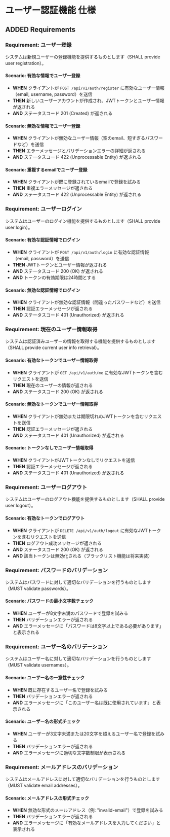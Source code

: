 # ユーザー認証機能 仕様

## ADDED Requirements

### Requirement: ユーザー登録
システムは新規ユーザーの登録機能を提供するものとします（SHALL provide user registration）。

#### Scenario: 有効な情報でユーザー登録
- **WHEN** クライアントが `POST /api/v1/auth/register` に有効なユーザー情報（email, username, password）を送信
- **THEN** 新しいユーザーアカウントが作成され、JWTトークンとユーザー情報が返される
- **AND** ステータスコード 201 (Created) が返される

#### Scenario: 無効な情報でユーザー登録
- **WHEN** クライアントが無効なユーザー情報（空のemail、短すぎるパスワードなど）を送信
- **THEN** エラーメッセージとバリデーションエラーの詳細が返される
- **AND** ステータスコード 422 (Unprocessable Entity) が返される

#### Scenario: 重複するemailでユーザー登録
- **WHEN** クライアントが既に登録されているemailで登録を試みる
- **THEN** 重複エラーメッセージが返される
- **AND** ステータスコード 422 (Unprocessable Entity) が返される

### Requirement: ユーザーログイン
システムはユーザーのログイン機能を提供するものとします（SHALL provide user login）。

#### Scenario: 有効な認証情報でログイン
- **WHEN** クライアントが `POST /api/v1/auth/login` に有効な認証情報（email, password）を送信
- **THEN** JWTトークンとユーザー情報が返される
- **AND** ステータスコード 200 (OK) が返される
- **AND** トークンの有効期限は24時間とする

#### Scenario: 無効な認証情報でログイン
- **WHEN** クライアントが無効な認証情報（間違ったパスワードなど）を送信
- **THEN** 認証エラーメッセージが返される
- **AND** ステータスコード 401 (Unauthorized) が返される

### Requirement: 現在のユーザー情報取得
システムは認証済みユーザーの情報を取得する機能を提供するものとします（SHALL provide current user info retrieval）。

#### Scenario: 有効なトークンでユーザー情報取得
- **WHEN** クライアントが `GET /api/v1/auth/me` に有効なJWTトークンを含むリクエストを送信
- **THEN** 現在のユーザーの情報が返される
- **AND** ステータスコード 200 (OK) が返される

#### Scenario: 無効なトークンでユーザー情報取得
- **WHEN** クライアントが無効または期限切れのJWTトークンを含むリクエストを送信
- **THEN** 認証エラーメッセージが返される
- **AND** ステータスコード 401 (Unauthorized) が返される

#### Scenario: トークンなしでユーザー情報取得
- **WHEN** クライアントがJWTトークンなしでリクエストを送信
- **THEN** 認証エラーメッセージが返される
- **AND** ステータスコード 401 (Unauthorized) が返される

### Requirement: ユーザーログアウト
システムはユーザーのログアウト機能を提供するものとします（SHALL provide user logout）。

#### Scenario: 有効なトークンでログアウト
- **WHEN** クライアントが `DELETE /api/v1/auth/logout` に有効なJWTトークンを含むリクエストを送信
- **THEN** ログアウト成功メッセージが返される
- **AND** ステータスコード 200 (OK) が返される
- **AND** 該当トークンは無効化される（ブラックリスト機能は将来実装）

### Requirement: パスワードのバリデーション
システムはパスワードに対して適切なバリデーションを行うものとします（MUST validate passwords）。

#### Scenario: パスワードの最小文字数チェック
- **WHEN** ユーザーが8文字未満のパスワードで登録を試みる
- **THEN** バリデーションエラーが返される
- **AND** エラーメッセージに「パスワードは8文字以上である必要があります」と表示される

### Requirement: ユーザー名のバリデーション
システムはユーザー名に対して適切なバリデーションを行うものとします（MUST validate usernames）。

#### Scenario: ユーザー名の一意性チェック
- **WHEN** 既に存在するユーザー名で登録を試みる
- **THEN** バリデーションエラーが返される
- **AND** エラーメッセージに「このユーザー名は既に使用されています」と表示される

#### Scenario: ユーザー名の形式チェック
- **WHEN** ユーザーが3文字未満または20文字を超えるユーザー名で登録を試みる
- **THEN** バリデーションエラーが返される
- **AND** エラーメッセージに適切な文字数制限が表示される

### Requirement: メールアドレスのバリデーション
システムはメールアドレスに対して適切なバリデーションを行うものとします（MUST validate email addresses）。

#### Scenario: メールアドレスの形式チェック
- **WHEN** 無効な形式のメールアドレス（例: "invalid-email"）で登録を試みる
- **THEN** バリデーションエラーが返される
- **AND** エラーメッセージに「有効なメールアドレスを入力してください」と表示される
